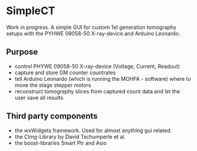 # SimpleCT
Work in progress. A simple GUI for custom 1st generation tomography setups with the PYHWE 09058-50 X-ray-device and Arduino Leonardo. 

## Purpose
- control PHYWE 09058-50 X-ray-device (Voltage, Current, Readout)
- capture and store GM counter countrates 
- tell Arduino Leonardo (which is running the MOHFA - software) where to move the stage stepper motors
- reconstruct tomography slices from captured count data and let the user save all results

## Third party components
- the wxWidgets framework. Used for almost anything gui related. 
- the CImg-Library by David Tschumperle et al. 
- the boost-libraries Smart Ptr and Asio 
